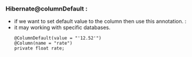 ### Hibernate@columnDefault :
- if we want to set default value to the column then use this annotation. :
- it may working with specific databases.
    ```
    @ColumnDefault(value = "'12.52'")
    @Column(name = "rate")
	private float rate;
    ```

